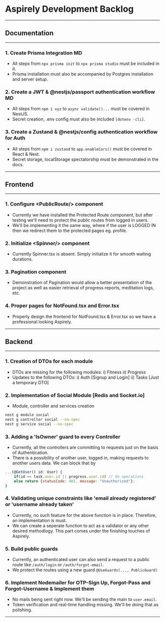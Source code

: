 # Aspirely Development Backlog

---

## Documentation

---

### 1. Create Prisma Integration MD

- All steps from `npx prisma init` to `npx prisma studio` must be included in it.
- Prisma installation must also be accompanied by Postgres installation and server setup.

### 2. Create a JWT & @nestjs/passport authentication workflow MD

- All steps from `npm i xyz` to `async validate()...` must be covered in NestJS.
- Secret creation, .env config must also be included `[dotenv -cli]`.

### 3. Create a Zustand & @nestjs/config authentication workflow for Auth

- All steps from `npm i zustand` to `app.enableCors()` must be covered in React & Nest.
- Secret storage, localStorage spectatorship must be demonstrated in the docs.

---

## Frontend

---

### 1. Configure \<PublicRoute/> component

- Currently we have installed the Protected Route component, but after testing we'll need to protect the public routes from logged in users.
- We'll be implementing it the same way, where if the user is LOGGED IN then we redirect them to the protected pages eg. profile.

### 2. Initialize \<Spinner/> component

- Currently Spinner.tsx is absent. Simply initialize it for smooth waiting durations.

### 3. Pagination component

- Demonstration of Pagination would allow a better presentation of the project as well as easier retrieval of progress reports, meditation logs, etc.

### 4. Proper pages for NotFound.tsx and Error.tsx

- Properly design the frontend for NotFound.tsx & Error.tsx so we have a professional looking Aspirely.

---

## Backend

---

### 1. Creation of DTOs for each module

- DTOs are missing for the following modules:
    i) Fitness
    ii) Progress
- Updates to the following DTOs:
    i) Auth [Signup and Login]
    ii) Tasks [Just a temporary DTO]

### 2. Implementation of Social Module [Redis and Socket.io]

- Module, controller and services creation

```bash
nest g module social
nest g controller social --no-spec
nest g service social --no-spec
```

### 3. Adding a 'IsOwner' guard to every Controller

- Currently, all the controllers are committing to requests just on the basis of Authentication.
- There is a possibility of another user, logged in, making requests to another users data. We can block that by

```javascript
...(@GetUser() id: User) {
    if(id == task.user.id || progress.user.id) // do operations
    else return {statusCode: 401, message: "Unauthorized"};
} 
```

### 4. Validating unique constraints like 'email already registered' or 'username already taken'

- Currently, no such feature for the above function is in place. Therefore, an implementation is must.
- We can create a seperate function to act as a validator or any other desired methodlogy. This part comes under the finishing touches of Aspirely.

### 5. Build public guards

- Currently, an authenticated user can also send a request to a public route like `/auth/login` or `/auth/forgot-email`.
- We protect the routes using a new guard `@UseGuards(..., PublicGuard)`

### 6. Implement Nodemailer for OTP-Sign Up, Forgot-Pass and Forgot-Username & Implement them

- No mails being sent right now. We'll be sending the main to `user.email`.
- Token verification and real-time handling missing. We'll be doing that as polishing.

---

